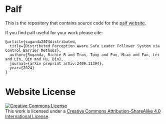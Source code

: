 # Palf

This is the repository that contains source code for the [palf website](https://palf.github.io).

If you find palf useful for your work please cite:
```
@article{suganda2024distributed,
  title={Distributed Perception Aware Safe Leader Follower System via Control Barrier Methods},
  author={Suganda, Richie R and Tran, Tony and Pan, Miao and Fan, Lei and Lin, Qin and Hu, Bin},
  journal={arXiv preprint arXiv:2409.11394},
  year={2024}
}
```

# Website License
<a rel="license" href="http://creativecommons.org/licenses/by-sa/4.0/"><img alt="Creative Commons License" style="border-width:0" src="https://i.creativecommons.org/l/by-sa/4.0/88x31.png" /></a><br />This work is licensed under a <a rel="license" href="http://creativecommons.org/licenses/by-sa/4.0/">Creative Commons Attribution-ShareAlike 4.0 International License</a>.
